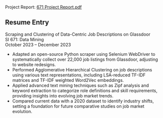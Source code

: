 
Project Report: [671 Project Report.pdf](https://github.com/Unusuala1l2e3x4/Glassdoor-Scraping-Clustering-Data-Centric-Jobs/blob/main/671%20Project%20Report.pdf)

## Resume Entry
Scraping and Clustering of Data-Centric Job Descriptions on Glassdoor\
SI 671: Data Mining\
October 2023 – December 2023
-	Adapted an open-source Python scraper using Selenium WebDriver to systematically collect over 22,000 job listings from Glassdoor, adjusting to website redesigns.
-	Performed Agglomerative Hierarchical Clustering on job descriptions using various text representations, including LSA-reduced TF-IDF matrices and TF-IDF weighted Word2Vec embeddings.
-	Applied advanced text mining techniques such as Zipf analysis and keyword extraction to categorize role definitions and skill requirements, providing insights into evolving job market trends.
-	Compared current data with a 2020 dataset to identify industry shifts, setting a foundation for future comparative studies on job market evolution.


